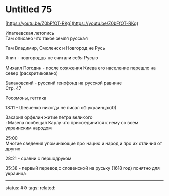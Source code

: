 # Untitled 75
[https://youtu.be/Z0bFfOT-RKg](https://youtu.be/Z0bFfOT-RKg)  
  
Ипатеевская летопись  
Там описано что такое земля русская  
  
Там Владимир, Смоленск и Новгород не Русь  
  
Янин - новгородцы не считали себя Русью  
  
Михаил Погодин - после сожжения Киева его население перешло на север (раскритиковано)  
  
Балановский - русский генофонд на русской равнине  
Стр. 47  
  
Росомоны, геттика  
  
18:11 - Шевченко никогда не писал об украинцах)0)  
  
Захария орфелин житие петра великого  
: Мазепа пообещал Карлу что присоединится к нему со всем украинским народом  
  
25:00  
Многие сведения упоминающие про нацию и народ и про их отличия от других  
  
28:21 - сравни с першодруком  
  
35:38 - первый перевод с словенской на руську (1618 год) понятно для украинца

---
status: #⚙️ 
tags: 
related: 